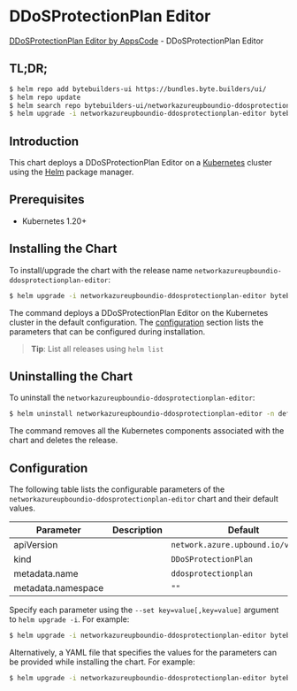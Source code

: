 # DDoSProtectionPlan Editor

[DDoSProtectionPlan Editor by AppsCode](https://byte.builders) - DDoSProtectionPlan Editor

## TL;DR;

```bash
$ helm repo add bytebuilders-ui https://bundles.byte.builders/ui/
$ helm repo update
$ helm search repo bytebuilders-ui/networkazureupboundio-ddosprotectionplan-editor --version=v0.4.18
$ helm upgrade -i networkazureupboundio-ddosprotectionplan-editor bytebuilders-ui/networkazureupboundio-ddosprotectionplan-editor -n default --create-namespace --version=v0.4.18
```

## Introduction

This chart deploys a DDoSProtectionPlan Editor on a [Kubernetes](http://kubernetes.io) cluster using the [Helm](https://helm.sh) package manager.

## Prerequisites

- Kubernetes 1.20+

## Installing the Chart

To install/upgrade the chart with the release name `networkazureupboundio-ddosprotectionplan-editor`:

```bash
$ helm upgrade -i networkazureupboundio-ddosprotectionplan-editor bytebuilders-ui/networkazureupboundio-ddosprotectionplan-editor -n default --create-namespace --version=v0.4.18
```

The command deploys a DDoSProtectionPlan Editor on the Kubernetes cluster in the default configuration. The [configuration](#configuration) section lists the parameters that can be configured during installation.

> **Tip**: List all releases using `helm list`

## Uninstalling the Chart

To uninstall the `networkazureupboundio-ddosprotectionplan-editor`:

```bash
$ helm uninstall networkazureupboundio-ddosprotectionplan-editor -n default
```

The command removes all the Kubernetes components associated with the chart and deletes the release.

## Configuration

The following table lists the configurable parameters of the `networkazureupboundio-ddosprotectionplan-editor` chart and their default values.

|     Parameter      | Description |                    Default                    |
|--------------------|-------------|-----------------------------------------------|
| apiVersion         |             | <code>network.azure.upbound.io/v1beta1</code> |
| kind               |             | <code>DDoSProtectionPlan</code>               |
| metadata.name      |             | <code>ddosprotectionplan</code>               |
| metadata.namespace |             | <code>""</code>                               |


Specify each parameter using the `--set key=value[,key=value]` argument to `helm upgrade -i`. For example:

```bash
$ helm upgrade -i networkazureupboundio-ddosprotectionplan-editor bytebuilders-ui/networkazureupboundio-ddosprotectionplan-editor -n default --create-namespace --version=v0.4.18 --set apiVersion=network.azure.upbound.io/v1beta1
```

Alternatively, a YAML file that specifies the values for the parameters can be provided while
installing the chart. For example:

```bash
$ helm upgrade -i networkazureupboundio-ddosprotectionplan-editor bytebuilders-ui/networkazureupboundio-ddosprotectionplan-editor -n default --create-namespace --version=v0.4.18 --values values.yaml
```
